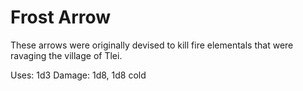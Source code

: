 ﻿# Frost Arrow

These arrows were originally devised to kill fire elementals that were ravaging the village of Tlei.

Uses: 1d3
Damage: 1d8, 1d8 cold